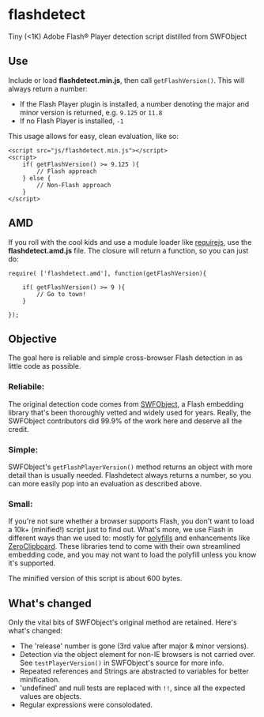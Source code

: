 flashdetect
===========

Tiny (&lt;1K) Adobe Flash&#174; Player detection script distilled from SWFObject

Use
---

Include or load **flashdetect.min.js**, then call `getFlashVersion()`. This will always return a number:

* If the Flash Player plugin is installed, a number denoting the major and minor version is returned, e.g. `9.125` or `11.8`
* If no Flash Player is installed, `-1`

This usage allows for easy, clean evaluation, like so:

	<script src="js/flashdetect.min.js"></script>
	<script>
		if( getFlashVersion() >= 9.125 ){
			// Flash approach
		} else {
			// Non-Flash approach
		}
	</script>

AMD
---

If you roll with the cool kids and use a module loader like [requirejs](http://requirejs.org/), use the **flashdetect.amd.js** file. The closure will return a function, so you can just do:

	require( ['flashdetect.amd'], function(getFlashVersion){
		
		if( getFlashVersion() >= 9 ){
			// Go to town!
		}
		
	});


Objective
---------
The goal here is reliable and simple cross-browser Flash detection in as little code as possible.

### Reliabile:
The original detection code comes from [SWFObject](https://code.google.com/p/swfobject/), a Flash embedding library that's been thoroughly vetted and widely used for years. Really, the SWFObject contributors did 99.9% of the work here and deserve all the credit.

### Simple:
SWFObject's `getFlashPlayerVersion()` method returns an object with more detail than is usually needed. Flashdetect always returns a number, so you can more easily pop into an evaluation as described above.

### Small:
If you're not sure whether a browser supports Flash, you don't want to load a 10k+ (minified!) script just to find out. What's more, we use Flash in different ways than we used to: mostly for [polyfills](https://github.com/Modernizr/Modernizr/wiki/HTML5-Cross-Browser-Polyfills) and enhancements like [ZeroClipboard](https://github.com/zeroclipboard/ZeroClipboard). These libraries tend to come with their own streamlined embedding code, and you may not want to load the polyfill unless you know it's supported.

The minified version of this script is about 600 bytes.


What's changed
--------------
Only the vital bits of SWFObject's original method are retained. Here's what's changed:

* The 'release' number is gone (3rd value after major & minor versions).
* Detection via the object element for non-IE browsers is not carried over. See `testPlayerVersion()` in SWFObject's source for more info.
* Repeated references and Strings are abstracted to variables for better minification.
* 'undefined' and null tests are replaced with `!!`, since all the expected values are objects.
* Regular expressions were consolodated.

